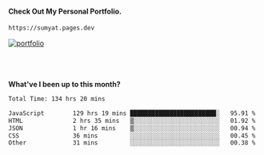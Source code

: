 #### Check Out My Personal Portfolio.
````bash
https://sumyat.pages.dev
````

<a href='https://sumyat.pages.dev/'>
    <img src='https://user-images.githubusercontent.com/108873224/211860821-15c31441-8db7-4fb7-8537-28a0c11e9408.png' alt='portfolio' align='center' />
</a>


<br />
<br />


<br />
<br />

**What've I been up to this month?**

<!--START_SECTION:waka-->

```txt
Total Time: 134 hrs 20 mins

JavaScript        129 hrs 19 mins ████████████████████████░   95.91 %
HTML              2 hrs 35 mins   ▒░░░░░░░░░░░░░░░░░░░░░░░░   01.92 %
JSON              1 hr 16 mins    ▒░░░░░░░░░░░░░░░░░░░░░░░░   00.94 %
CSS               36 mins         ░░░░░░░░░░░░░░░░░░░░░░░░░   00.45 %
Other             31 mins         ░░░░░░░░░░░░░░░░░░░░░░░░░   00.38 %
```

<!--END_SECTION:waka-->




